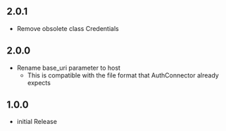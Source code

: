 ## 2.0.1

- Remove obsolete class Credentials

## 2.0.0

- Rename base_uri parameter to host
    - This is compatible with the file format that AuthConnector already expects

## 1.0.0

- initial Release
